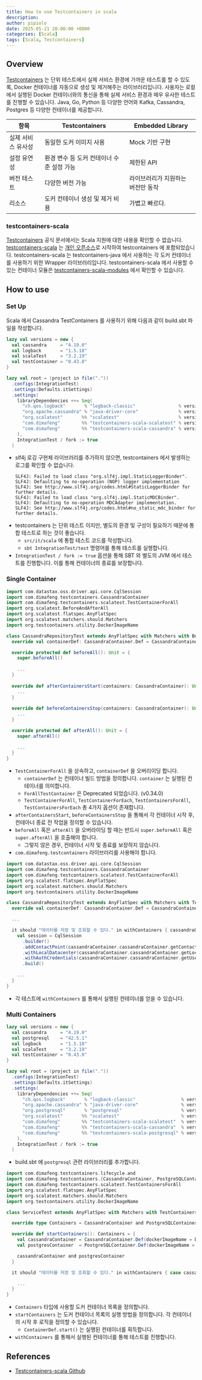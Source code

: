 ```yaml
---
title: How to use Testcontainers in scala
description: 
author: pipiolo
date: 2025-05-21 20:00:00 +0800
categories: [Scala]
tags: [Scala, Testcontainers]
---
```


## Overview
[Testcontainers](https://testcontainers.com) 는 단위 테스트에서 실제 서비스 환경에 가까운 테스트를 할 수 있도록, Docker 컨테이너를 자동으로 생성 및 제거해주는 라이브러리입니다.
사용자는 로컬에서 실행된 Docker 컨테이너와의 통신을 통해 실제 서비스 환경과 매우 유사한 테스트를 진행할 수 있습니다.
Java, Go, Python 등 다양한 언어와 Kafka, Cassandra, Postgres 등 다양한 컨테이너를 제공합니다.

| 항목         | Testcontainers           | Embedded Library   |
|------------|--------------------------|--------------------|
| 실제 서비스 유사성 | 동일한 도커 이미지 사용            | Mock 기반 구현         |
| 설정 유연성     | 환경 변수 등 도커 컨테이너 수준 설정 가능 | 제한된 API            |
| 버전 테스트     | 다양한 버전 가능                | 라이브러리가 지원하는 버전만 동작 |
| 리소스        | 도커 컨테이너 생성 및 제거 비용       | 가볍고 빠르다.           |

### testcontainers-scala
[Testcontainers](https://testcontainers.com) 공식 문서에서는 Scala 지원에 대한 내용을 확인할 수 없습니다.
[testcontainers-scala](https://github.com/testcontainers/testcontainers-scala) 는 [개인 오픈소스](https://github.com/dimafeng/testcontainers-scala)로 시작하여 testcontainers 에 포함되었습니다.
testcontainers-scala 는 testcontainers-java 에서 사용하는 각 도커 컨테이너를 사용하기 위한 Wrapper 라이브러리입니다. testcontainers-scala 에서 사용할 수 있는 컨테이너 모듈은 [testcontainers-scala-modules](https://github.com/testcontainers/testcontainers-scala/tree/master/modules) 에서 확인할 수 있습니다.

## How to use
### Set Up
Scala 에서 Cassandra TestContainers 를 사용하기 위해 다음과 같이 build.sbt 파일을 작성합니다.
```sbt
lazy val versions = new {
  val cassandra     = "4.19.0"
  val logback       = "1.5.18"
  val scalaTest     = "3.2.19"
  val testContainer = "0.43.0"
}

lazy val root = (project in file("."))
  .configs(IntegrationTest)
  .settings(Defaults.itSettings)
  .settings(
    libraryDependencies ++= Seq(
      "ch.qos.logback"       % "logback-classic"                % versions.logback,
      "org.apache.cassandra" % "java-driver-core"               % versions.cassandra,
      "org.scalatest"       %% "scalatest"                      % versions.scalaTest     % IntegrationTest,
      "com.dimafeng"        %% "testcontainers-scala-scalatest" % versions.testContainer % IntegrationTest,
      "com.dimafeng"        %% "testcontainers-scala-cassandra" % versions.testContainer % IntegrationTest
    ),
    IntegrationTest / fork := true
  )
```
* slf4j 로깅 구현체 라이브러리를 추가하지 않으면, testcontainers 에서 발생하는 로그를 확인할 수 없습니다.
  ```
  SLF4J: Failed to load class "org.slf4j.impl.StaticLoggerBinder".
  SLF4J: Defaulting to no-operation (NOP) logger implementation
  SLF4J: See http://www.slf4j.org/codes.html#StaticLoggerBinder for further details.
  SLF4J: Failed to load class "org.slf4j.impl.StaticMDCBinder".
  SLF4J: Defaulting to no-operation MDCAdapter implementation.
  SLF4J: See http://www.slf4j.org/codes.html#no_static_mdc_binder for further details.
  ```
* testcontainers 는 단위 테스트 이지만, 별도의 환경 및 구성이 필요하기 때문에 통합 테스트로 하는 것이 좋습니다.
  * `src/it/scala` 에 통합 테스트 코드를 작성합니다.
  * `sbt IntegrationTest/test` 명령어를 통해 테스트를 실행합니다.
* `IntegrationTest / fork := true` 옵션을 통해 SBT 와 별도의 JVM 에서 테스트를 진행합니다. 이를 통해 컨테이너의 종료를 보장합니다.

### Single Container

```scala
import com.datastax.oss.driver.api.core.CqlSession
import com.dimafeng.testcontainers.CassandraContainer
import com.dimafeng.testcontainers.scalatest.TestContainerForAll
import org.scalatest.BeforeAndAfterAll
import org.scalatest.flatspec.AnyFlatSpec
import org.scalatest.matchers.should.Matchers
import org.testcontainers.utility.DockerImageName

class CassandraRepositoryTest extends AnyFlatSpec with Matchers with BeforeAndAfterAll with TestContainerForAll {
  override val containerDef: CassandraContainer.Def = CassandraContainer.Def(dockerImageName = DockerImageName.parse("cassandra:5.0.3"))

  override protected def beforeAll(): Unit = {
    super.beforeAll()
    
    ...
  }
  
  override def afterContainersStart(containers: CassandraContainer): Unit = {
    ...
  }
  
  override def beforeContainersStop(containers: CassandraContainer): Unit = {
    ...
  }

  override protected def afterAll(): Unit = {
    super.afterAll()
    
    ...
  }
}
```
* `TestContainerForAll` 을 상속하고, `containerDef` 을 오버리이딩 합니다.
  * `containerDef` 는 컨테이너 빌드 방법을 정의합니다. `container` 는 실행된 컨테이너를 의미합니다.
  * `ForAllTestContainer` 은 Deprecated 되었습니다. (v0.34.0)
  * `TestContainerForAll`, `TestContainerForEach`, `TestContainersForAll`, `TestContainersForEach` 총 4가지 옵션이 존재합니다.
* `afterContainersStart`, `beforeContainersStop` 을 통해서 각 컨테이너 시작 후, 컨테아너 종료 전 작업을 정의할 수 있습니다.
* `beforeAll` 혹은 `afterAll` 을 오버라이딩 할 때는 반드시 `super.beforeAll` 혹은 `super.afterAll` 을 호출해야 합니다.
  * 그렇지 않은 경우, 컨테이너 시작 및 종료를 보장하지 않습니다. 
* `com.dimafeng.testcontainers` 라이브러리를 사용해야 합니다.

```scala
import com.datastax.oss.driver.api.core.CqlSession
import com.dimafeng.testcontainers.CassandraContainer
import com.dimafeng.testcontainers.scalatest.TestContainerForAll
import org.scalatest.flatspec.AnyFlatSpec
import org.scalatest.matchers.should.Matchers
import org.testcontainers.utility.DockerImageName

class CassandraRepositoryTest extends AnyFlatSpec with Matchers with TestContainerForAll {
  override val containerDef: CassandraContainer.Def = CassandraContainer.Def(dockerImageName = DockerImageName.parse("cassandra:5.0.3"))

  ...

  it should "데이터를 저장 및 조회할 수 있다." in withContainers { cassandraContainer: CassandraContainer =>
    val session = CqlSession
      .builder()
      .addContactPoint(cassandraContainer.cassandraContainer.getContactPoint)
      .withLocalDatacenter(cassandraContainer.cassandraContainer.getLocalDatacenter)
      .withAuthCredentials(cassandraContainer.cassandraContainer.getUsername, cassandraContainer.cassandraContainer.getPassword)
      .build()
    
    ...
  }
}
```
* 각 테스트에 `withContainers` 를 통해서 실행된 컨테이너를 얻을 수 있습니다.

### Multi Containers

```sbt
lazy val versions = new {
  val cassandra     = "4.19.0"
  val postgresql    = "42.5.1"
  val logback       = "1.5.18"
  val scalaTest     = "3.2.19"
  val testContainer = "0.43.0"
}

lazy val root = (project in file("."))
  .configs(IntegrationTest)
  .settings(Defaults.itSettings)
  .settings(
    libraryDependencies ++= Seq(
      "ch.qos.logback"       % "logback-classic"                 % versions.logback,
      "org.apache.cassandra" % "java-driver-core"                % versions.cassandra,
      "org.postgresql"       % "postgresql"                      % versions.postgresql,
      "org.scalatest"       %% "scalatest"                       % versions.scalaTest     % IntegrationTest,
      "com.dimafeng"        %% "testcontainers-scala-scalatest"  % versions.testContainer % IntegrationTest,
      "com.dimafeng"        %% "testcontainers-scala-cassandra"  % versions.testContainer % IntegrationTest,
      "com.dimafeng"        %% "testcontainers-scala-postgresql" % versions.testContainer % IntegrationTest
    ),
    IntegrationTest / fork := true
  )
```
* build.sbt 에 `postgresql` 관련 라이브러리를 추가합니다.

```scala
import com.dimafeng.testcontainers.lifecycle.and
import com.dimafeng.testcontainers.{CassandraContainer, PostgreSQLContainer}
import com.dimafeng.testcontainers.scalatest.TestContainersForAll
import org.scalatest.flatspec.AnyFlatSpec
import org.scalatest.matchers.should.Matchers
import org.testcontainers.utility.DockerImageName

class ServiceTest extends AnyFlatSpec with Matchers with TestContainersForAll {

  override type Containers = CassandraContainer and PostgreSQLContainer

  override def startContainers(): Containers = {
    val cassandraContainer = CassandraContainer.Def(dockerImageName = DockerImageName.parse("cassandra:5.0.3")).start()
    val postgresContainer  = PostgreSQLContainer.Def(dockerImageName = DockerImageName.parse("postgres:9.6.12")).start()

    cassandraContainer and postgresContainer
  }

  it should "데이터를 저장 및 조회할 수 있다." in withContainers { case cassandraContainer and postgresContainer =>

    ...
  }
}
```
* `Containers` 타입에 사용할 도커 컨테이너 목록을 정의합니다.
* `startContainers` 는 도커 컨테이너 목록의 실행 방법을 정의합니다. 각 컨테이너의 시작 후 로직을 정의할 수 있습니다.
  * `ContainerDef.start()` 는 실행된 컨테이너를 획득합니다.
* `withContainers` 를 통해서 실행된 컨테이너를 통해 테스트를 진행합니다.

## References
* [Testcontainers-scala Github](https://github.com/testcontainers/testcontainers-scala)

